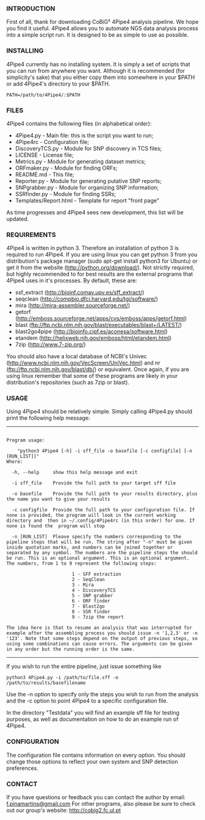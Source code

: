 ### INTRODUCTION

First of all, thank for downloading CoBiG² 4Pipe4 analysis pipeline. We hope you
find it useful. 4Pipe4 allows you to automate NGS data analysis process into a
simple script run. It is designed to be as simple to use as possible.

### INSTALLING

4Pipe4 currently has no installing system. It is simply a set of scripts that
you can run from anywhere you want. Although it is recommended
(for simplicity's sake) that you either copy them into somewhere in your $PATH
or add 4Pipe4's directory to your $PATH.

```
PATH=/path/to/4Pipe4/:$PATH
```

### FILES

4Pipe4 contains the following files (in alphabetical order):

* 4Pipe4.py - Main file: this is the script you want to run;
* 4Pipe4rc - Configuration file;
* DiscoveryTCS.py - Module for SNP discovery in TCS files;
* LICENSE - License file;
* Metrics.py - Module for generating dataset metrics;
* ORFmaker.py - Module for finding ORFs;
* README.md - This file;
* Reporter.py - Module for generating putative SNP reports;
* SNPgrabber.py - Module for organizing SNP information;
* SSRfinder.py - Module for finding SSRs;
* Templates/Report.html - Template for report "front page"

As time progresses and 4Pipe4 sees new development, this list will be updated.

### REQUIREMENTS

4Pipe4 is written in python 3. Therefore an installation of python 3 is required
to run 4Pipe4. If you are using linux you can get python 3 from you
distribution's package manager (sudo apt-get install python3 for Ubuntu) or get
it from the website (http://python.org/download/).
Not strictly required, but highly recommended to for best results are the
external programs that 4Pipe4 uses in it's processes. By default, these are:

* ssf_extract (http://bioinf.comav.upv.es/sff_extract/)
* seqclean (http://compbio.dfci.harvard.edu/tgi/software/)
* mira (http://mira-assembler.sourceforge.net/)
* getorf (http://emboss.sourceforge.net/apps/cvs/emboss/apps/getorf.html)
* blast (ftp://ftp.ncbi.nlm.nih.gov/blast/executables/blast+/LATEST/)
* blast2go4pipe (http://bioinfo.cipf.es/aconesa/software.html)
* etandem (http://helixweb.nih.gov/emboss/html/etandem.html)
* 7zip (http://www.7-zip.org/)

You should also have a local database of NCBI's
Univec (http://www.ncbi.nlm.nih.gov/VecScreen/UniVec.html)
and nr (ftp://ftp.ncbi.nlm.nih.gov/blast/db/) or equivalent.
Once again, if you are using linux remember that some of these programs are
likely in your distribution's repositories (such as 7zip or blast).

### USAGE

Using 4Pipe4 should be relatively simple. Simply calling 4Pipe4.py should print
the following help message:

--------------------------------------------

```

Program usage:

    "python3 4Pipe4 [-h] -i sff_file -o basefile [-c configfile] [-n [RUN_LIST]]"
Where:

  -h, --help     show this help message and exit
  
  -i sff_file    Provide the full path to your target sff file
  
  -o basefile    Provide the full path to your results directory, plus the name you want to give your results
  
  -c configfile  Provide the full path to your configuration file. If none is provided, the program will look in the current working directory and  then in ~/.config/4Pipe4rc (in this order) for one. If none is found the  program will stop
  
  -n [RUN_LIST]  Pleave specify the numbers corresponding to the pipeline steps that will be run. The string after "-n" must be given inside quotation marks, and numbers can be joined together or separated by any symbol. The numbers are the pipeline steps the should be run. This is an optional argument. This is an optional argument. The numbers, from 1 to 9 represent the following steps:
  
                        1 - SFF extraction
                        2 - SeqClean
                        3 - Mira
                        4 - DiscoveryTCS
                        5 - SNP grabber
                        6 - ORF finder
                        7 - Blast2go
                        8 - SSR finder
                        9 - 7zip the report

The idea here is that to resume an analysis that was interrupted for example after the assembling process you should issue -n '1,2,3' or -n '123'. Note that some steps depend on the output of previous steps, so using some combinations can cause errors. The arguments can be given in any order but the running order is the same.
```

--------------------------------------------

If you wish to run the entire pipeline, just issue something like

```
python3 4Pipe4.py -i /path/to/file.sff -o /path/to/results/basefilename
```

Use the -n option to specify only the steps you wish to run from the analysis
and the -c option to point 4Pipe4 to a specific configuration file.

In the directory "Testdata" you will find an example sff file for testing
purposes, as well as documentation on how to do an example run of 4Pipe4.

### CONFIGURATION

The configuration file contains information on every option. You should change
those options to reflect your own system and SNP detection preferences.

### CONTACT

If you have questions or feedback you can contact the author by email:
f.pinamartins@gmail.com
For other programs, also please be sure to check out our group's website:
http://cobig2.fc.ul.pt

